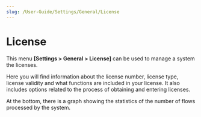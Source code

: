 ```yaml
---
slug: /User-Guide/Settings/General/License
---
```


# License

This menu  **[Settings > General > License]** can be used to manage a system the licenses.

Here you will find information about the license number, license type, license validity and what functions are included in your license. It also includes options related to the process of obtaining and entering licenses.

At the bottom, there is a graph showing the statistics of the number of flows processed by the system.
